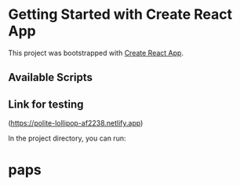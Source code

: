 # Getting Started with Create React App

This project was bootstrapped with [Create React App](https://github.com/facebook/create-react-app).

## Available Scripts
## Link for testing
(https://polite-lollipop-af2238.netlify.app)

In the project directory, you can run:
# paps
